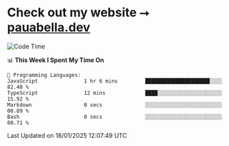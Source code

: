 # Check out my website ⭢ [pauabella.dev](https://pauabella.dev)

<!--START_SECTION:waka-->
![Code Time](http://img.shields.io/badge/Code%20Time-4%2C003%20hrs%2027%20mins-blue)

📊 **This Week I Spent My Time On** 

```text
💬 Programming Languages: 
JavaScript               1 hr 6 mins         █████████████████████░░░░   82.48 % 
TypeScript               12 mins             ████░░░░░░░░░░░░░░░░░░░░░   15.92 % 
Markdown                 0 secs              ░░░░░░░░░░░░░░░░░░░░░░░░░   00.89 % 
Bash                     0 secs              ░░░░░░░░░░░░░░░░░░░░░░░░░   00.71 % 
```


 Last Updated on 18/01/2025 12:07:49 UTC
<!--END_SECTION:waka-->
